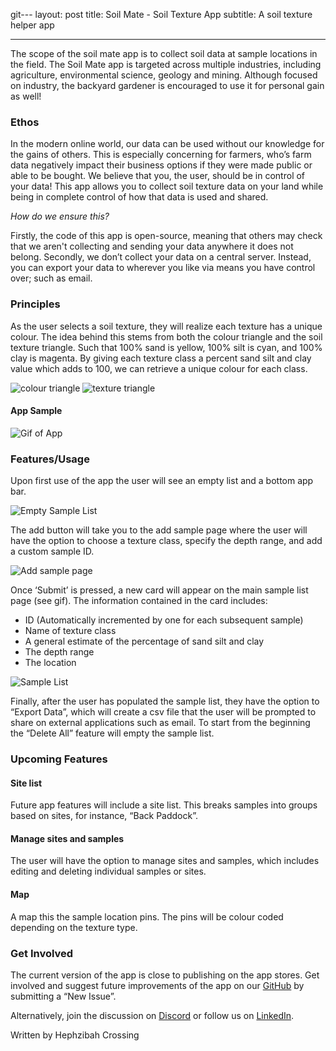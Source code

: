 git---
layout: post
title: Soil Mate - Soil Texture App
subtitle: A soil texture helper app

---

The scope of the soil mate app is to collect soil data at sample locations in the field. The Soil Mate app is targeted across multiple industries, including agriculture, environmental science, geology and mining. Although focused on industry, the backyard gardener is encouraged to use it for personal gain as well!

### Ethos

In the modern online world, our data can be used without our knowledge for the gains of others. This is especially concerning for farmers, who’s farm data negatively impact their business options if they were made public or able to be bought. We believe that you, the user, should be in control of your data! This app allows you to collect soil texture data on your land while being in complete control of how that data is used and shared. 

*How do we ensure this?*

Firstly, the code of this app is open-source, meaning that others may check that we aren't collecting and sending your data anywhere it does not belong. Secondly, we don’t collect your data on a central server. Instead, you can export your data to wherever you like via means you have control over; such as email. 

### Principles

As the user selects a soil texture, they will realize each texture has a unique colour. The idea behind this stems from both the colour triangle and the soil texture triangle. Such that 100% sand is yellow, 100% silt is cyan, and 100% clay is magenta. By giving each texture class a percent sand silt and clay value which adds to 100, we can retrieve a unique colour for each class.

![colour triangle](https://i.pinimg.com/originals/44/35/aa/4435aa33a1a194344730eda010ae609d.png )
![texture triangle](https://www.qld.gov.au/__data/assets/image/0031/65758/soil-texture-large.jpg)

#### App Sample
![Gif of App](https://media1.tenor.com/images/11667551fe97716d986917dff6aef978/tenor.gif?itemid=19883454)


###  Features/Usage

Upon first use of the app the user will see an empty list and a bottom app bar. 

![Empty Sample List](https://i.imgur.com/P904mJc.jpeg)

The add button will take you to the add sample page where the user will have the option to choose a texture class, specify the depth range, and add a custom sample ID.

![Add sample page](https://i.imgur.com/UVmTsiQ.jpeg)

Once ‘Submit’ is pressed, a new card will appear on the main sample list page (see gif). The information contained in the card includes:
 * ID (Automatically incremented by one for each subsequent sample)
 * Name of texture class
 * A general estimate of the percentage of sand silt and clay
 * The depth range
 * The location

![Sample List](https://i.imgur.com/aO17edP.jpeg)


Finally, after the user has populated the sample list, they have the option to “Export Data”, which will create a csv file that the user will be prompted to share on external applications such as email. To start from the beginning the “Delete All” feature will empty the sample list.

### Upcoming Features

#### Site list

Future app features will include a site list. This breaks samples into groups based on sites, for instance, “Back Paddock”. 

#### Manage sites and samples

The user will have the option to manage sites and samples, which includes editing and deleting individual samples or sites.

#### Map

A map this the sample location pins. The pins will be colour coded depending on the texture type. 

### Get Involved

The current version of the app is close to publishing on the app stores. Get involved and suggest future improvements of the app on our [GitHub](https://github.com/Open-Source-Agriculture/soil_mate/issues) by submitting a “New Issue”.

Alternatively, join the discussion on [Discord](https://discord.gg/8x58DuxfGz) or follow us on [LinkedIn](https://www.linkedin.com/company/open-source-agriculture).

Written by Hephzibah Crossing
